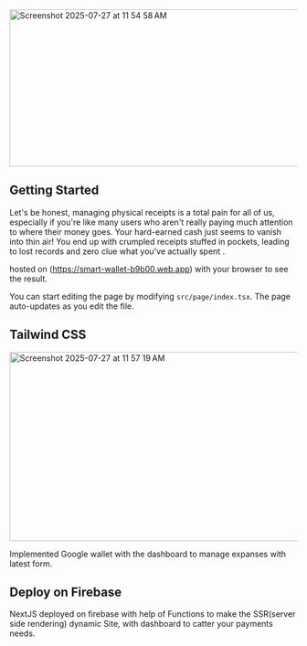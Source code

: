 
<img width="643" height="275" alt="Screenshot 2025-07-27 at 11 54 58 AM" src="[https://github.com/user-attachments/assets/61909260-d6ab-416c-930f-f628ad583d4a](https://raseed-backend--smart-wallet-b9b00.us-central1.hosted.app/)" />

## Getting Started


Let's be honest, managing physical receipts is a total pain for all of us, especially if you're like many users who aren't really paying much attention to where their money goes. Your hard-earned cash just seems to vanish into thin air! You end up with crumpled receipts stuffed in pockets, leading to lost records and zero clue what you've actually spent .

hosted on (https://smart-wallet-b9b00.web.app) with your browser to see the result.

You can start editing the page by modifying `src/page/index.tsx`. The page auto-updates as you edit the file.

## Tailwind CSS
<img width="828" height="331" alt="Screenshot 2025-07-27 at 11 57 19 AM" src="https://github.com/user-attachments/assets/84e9b4d2-dd38-4d0f-9e1e-2f97d474388d" />

Implemented Google wallet with the dashboard to manage expanses with latest form.

## Deploy on Firebase

NextJS deployed on firebase with help of Functions to make the SSR(server side rendering) dynamic Site, with dashboard to catter your payments needs.

